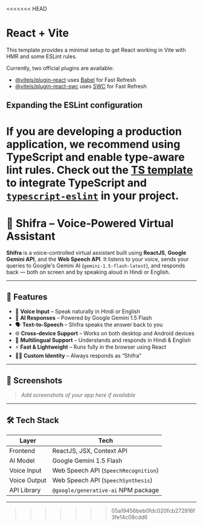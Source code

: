 <<<<<<< HEAD
# React + Vite

This template provides a minimal setup to get React working in Vite with HMR and some ESLint rules.

Currently, two official plugins are available:

- [@vitejs/plugin-react](https://github.com/vitejs/vite-plugin-react/blob/main/packages/plugin-react/README.md) uses [Babel](https://babeljs.io/) for Fast Refresh
- [@vitejs/plugin-react-swc](https://github.com/vitejs/vite-plugin-react-swc) uses [SWC](https://swc.rs/) for Fast Refresh

## Expanding the ESLint configuration

If you are developing a production application, we recommend using TypeScript and enable type-aware lint rules. Check out the [TS template](https://github.com/vitejs/vite/tree/main/packages/create-vite/template-react-ts) to integrate TypeScript and [`typescript-eslint`](https://typescript-eslint.io) in your project.
=======
# 🤖 Shifra – Voice-Powered Virtual Assistant

**Shifra** is a voice-controlled virtual assistant built using **ReactJS**, **Google Gemini API**, and the **Web Speech API**. It listens to your voice, sends your queries to Google's Gemini AI (`gemini-1.5-flash-latest`), and responds back — both on screen and by speaking aloud in Hindi or English.

---

## 🚀 Features

- 🎤 **Voice Input** – Speak naturally in Hindi or English
- 🧠 **AI Responses** – Powered by Google Gemini 1.5 Flash
- 🗣️ **Text-to-Speech** – Shifra speaks the answer back to you
- 🌐 **Cross-device Support** – Works on both desktop and Android devices
- 💬 **Multilingual Support** – Understands and responds in Hindi & English
- ⚡ **Fast & Lightweight** – Runs fully in the browser using React
- 🧑‍💻 **Custom Identity** – Always responds as “Shifra”

---

## 📸 Screenshots

> _Add screenshots of your app here if available_

---

## 🛠️ Tech Stack

| Layer          | Tech                                |
|----------------|--------------------------------------|
| Frontend       | ReactJS, JSX, Context API            |
| AI Model       | Google Gemini 1.5 Flash              |
| Voice Input    | Web Speech API (`SpeechRecognition`) |
| Voice Output   | Web Speech API (`SpeechSynthesis`)   |
| API Library    | `@google/generative-ai` NPM package  |

---
>>>>>>> 05a19456beb0fdc020fcb272916f3fe14c08cdd6
